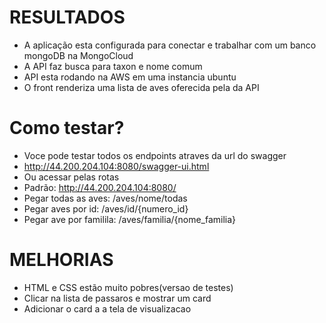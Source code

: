 

# RESULTADOS
- A aplicação esta configurada para conectar e trabalhar com um banco mongoDB na MongoCloud
- A API faz busca para taxon e nome comum
- API esta rodando na AWS em uma instancia ubuntu
- O front renderiza uma lista de aves oferecida pela da API
  
# Como testar?
- Voce pode testar todos os endpoints atraves da url do swagger
- http://44.200.204.104:8080/swagger-ui.html
- Ou acessar pelas rotas
- Padrão: http://44.200.204.104:8080/
- Pegar todas as aves: /aves/nome/todas
- Pegar aves por id: /aves/id/{numero_id}
- Pegar ave por familila: /aves/familia/{nome_familia}


# MELHORIAS
- HTML e CSS estão muito pobres(versao de testes)
- Clicar na lista de passaros e mostrar um card
- Adicionar o card a a tela de visualizacao
